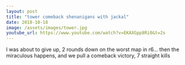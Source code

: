 ```yaml
---
layout: post
title: "tower comeback shenanigans with jackal"
date: 2018-10-18
image: /assets/images/tower.jpg
youtube_url: https://www.youtube.com/watch?v=EKAXGpp8Ri0&t=2s
---
```


I was about to give up, 2 rounds down on the worst map in r6... then the miraculous happens, and we pull a comeback victory, 7 straight kills